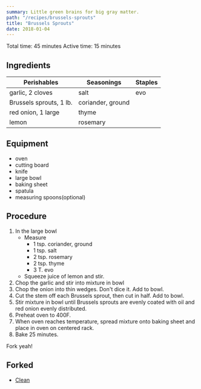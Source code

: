 ```yaml
---
summary: Little green brains for big gray matter.
path: "/recipes/brussels-sprouts"
title: "Brussels Sprouts"
date: 2018-01-04
---
```

Total time: 45 minutes
Active time: 15 minutes

## Ingredients
| Perishables            | Seasonings        | Staples |
| -------------          |-------------      | -----   |
| garlic, 2 cloves       | salt              | evo     |
| Brussels sprouts, 1 lb.| coriander, ground |         |
| red onion, 1 large     | thyme             |         |
| lemon                  | rosemary          |         |

## Equipment
* oven
* cutting board
* knife
* large bowl
* baking sheet
* spatula
* measuring spoons(optional)

## Procedure
1. In the large bowl
    * Measure
        * 1 tsp. coriander, ground
        *  1 tsp. salt
        * 2 tsp. rosemary
        * 2 tsp. thyme
        * 3 T. evo
    * Squeeze juice of lemon and stir.
2. Chop the garlic and stir into mixture in bowl
3. Chop the onion into thin wedges. Don't dice it. Add to bowl.
4. Cut the stem off each Brussels sprout, then cut in half. Add to bowl.
5. Stir mixture in bowl until Brussels sprouts are evenly coated with oil and red onion evenly distributed.
6. Preheat oven to 400F.
7. When oven reaches temperature, spread mixture onto baking sheet and place in oven on centered rack.
8. Bake 25 minutes.

Fork yeah!

## Forked
* [Clean](http://blog.cleanprogram.com/best-brussels-sprouts-recipe)
